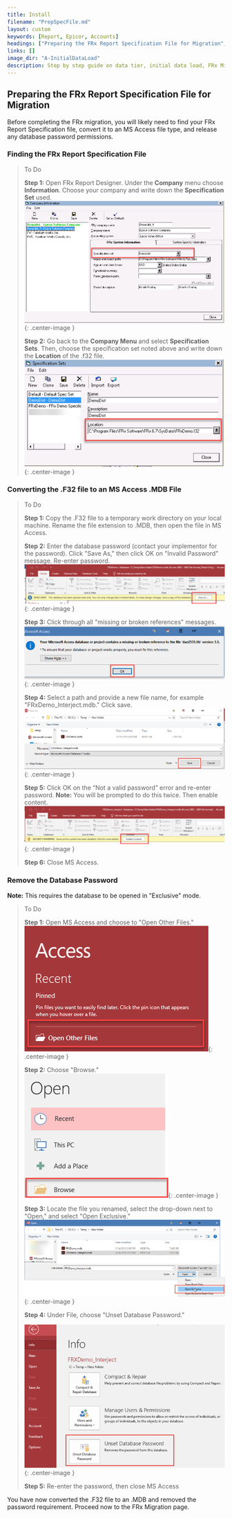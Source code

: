 ```yaml
---
title: Install
filename: "PrepSpecFile.md"
layout: custom
keywords: [Report, Epicor, Accounts]
headings: ["Preparing the FRx Report Specification File for Migration", "Finding the FRx Report Specification File", "Converting the .F32 file to an MS Access .MDB File", "Remove the Database Password"]
links: []
image_dir: "A-InitialDataLoad"
description: Step by step guide on data tier, initial data load, FRx Migration, and other key processes of installing of Interject for Financials Epicor Enterprise.
---
```


## Preparing the FRx Report Specification File for Migration
Before completing the FRx migration, you will likely need to find your FRx Report Specification file, convert it to an MS Access file type, and release any database password permissions. 


### Finding the FRx Report Specification File

> To Do
>
> **Step 1:** Open FRx Report Designer. Under the **Company** menu choose **Information**. Choose your company and write down the **Specification Set** used.
> ![](/images/A-InitialDataLoad/FRXCompanyInfo.png){: .center-image }
>
> **Step 2:** Go back to the **Company Menu** and select **Specification Sets**. Then, choose the specification set noted above and write down the **Location** of the .f32 file.
> ![](/images/A-InitialDataLoad/F32File.png){: .center-image }
>
> 

### Converting the .F32 file to an MS Access .MDB File 

> To Do
>
> **Step 1:** Copy the .F32 file to a temporary work directory on your local machine. Rename the file extension to .MDB, then open the file in MS Access.
>
> **Step 2:** Enter the database password \(contact your implementor for the password\). Click "Save As," then click OK on "Invalid Password" message. Re-enter password.
> ![](/images/A-InitialDataLoad/SaveLocalFRX.png){: .center-image }
>
> **Step 3:** Click through all "missing or broken references" messages.
> ![](/images/A-InitialDataLoad/ClickThroughErrors.png){: .center-image }
>
> **Step 4:** Select a path and provide a new file name, for example "FRxDemo_Interject.mdb." Click save.
> ![](/images/A-InitialDataLoad/SaveNewFile.png){: .center-image }
>
> **Step 5:** Click OK on the “Not a valid password” error and re-enter password. **Note:** You will be prompted to do this twice. Then enable content.
> ![](/images/A-InitialDataLoad/EnableContent.png){: .center-image }
>
> **Step 6:** Close MS Access.
>

### Remove the Database Password
**Note:** This requires the database to be opened in "Exclusive" mode.

> To Do
>
> **Step 1:** Open MS Access and choose to "Open Other Files."
> ![](/images/A-InitialDataLoad/OpenOtherFiles.png){: .center-image }
>
> **Step 2:** Choose "Browse."
> ![](/images/A-InitialDataLoad/BrowseFile.png){: .center-image }
>
> **Step 3:** Locate the file you renamed, select the drop-down next to "Open," and select "Open Exclusive."
> ![](/images/A-InitialDataLoad/OpenExclusive.png){: .center-image }
>
> **Step 4:** Under File, choose "Unset Database Password."
>
> ![](/images/A-InitialDataLoad/UnsetPW.png){: .center-image }
>
> **Step 5:** Re-enter the password, then close MS Access
>

You have now converted the .F32 file to an .MDB and removed the password requirement. Proceed now to the FRx Migration page.
